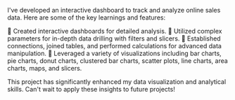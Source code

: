 I've developed an interactive dashboard to track and analyze online sales data. Here are some of the key learnings and features:

🔹 Created interactive dashboards for detailed analysis.
🔹 Utilized complex parameters for in-depth data drilling with filters and slicers.
🔹 Established connections, joined tables, and performed calculations for advanced data manipulation.
🔹 Leveraged a variety of visualizations including bar charts, pie charts, donut charts, clustered bar charts, scatter plots, line charts, area charts, maps, and slicers.

This project has significantly enhanced my data visualization and analytical skills. Can't wait to apply these insights to future projects!
